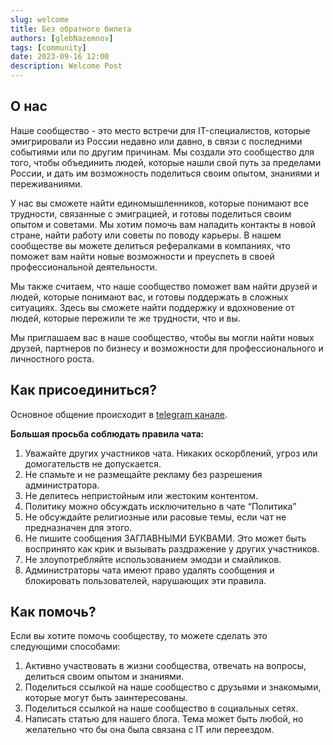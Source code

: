 ```yaml
---
slug: welcome
title: Без обратного билета
authors: [glebNazemnov]
tags: [community]
date: 2023-09-16 12:00
description: Welcome Post
---
```



## О нас

Наше сообщество - это место встречи для IT-специалистов, которые эмигрировали из России недавно или давно, в связи с последними событиями или по другим причинам. Мы создали это сообщество для того, чтобы объединить людей, которые нашли свой путь за пределами России, и дать им возможность поделиться своим опытом, знаниями и переживаниями.

У нас вы сможете найти единомышленников, которые понимают все трудности, связанные с эмиграцией, и готовы поделиться своим опытом и советами. Мы хотим помочь вам наладить контакты в новой стране, найти работу или советы по поводу карьеры. В нашем сообществе вы можете делиться рефералками в компаниях, что поможет вам найти новые возможности и преуспеть в своей профессиональной деятельности.

Мы также считаем, что наше сообщество поможет вам найти друзей и людей, которые понимают вас, и готовы поддержать в сложных ситуациях. Здесь вы сможете найти поддержку и вдохновение от людей, которые пережили те же трудности, что и вы.

Мы приглашаем вас в наше сообщество, чтобы вы могли найти новых друзей, партнеров по бизнесу и возможности для профессионального и личностного роста.

## Как присоединиться?

Основное общение происходит в [telegram канале](https://t.me/+9qJCd-C4Qk9iYmRi). 

**Большая просьба соблюдать правила чата:**

1. Уважайте других участников чата. Никаких оскорблений, угроз или домогательств не допускается.
2. Не спамьте и не размещайте рекламу без разрешения администратора.
3. Не делитесь непристойным или жестоким контентом.
4. Политику можно обсуждать исключительно в чате “Политика”
5. Не обсуждайте религиозные или расовые темы, если чат не предназначен для этого.
6. Не пишите сообщения ЗАГЛАВНЫМИ БУКВАМИ. Это может быть воспринято как крик и вызывать раздражение у других участников.
7. Не злоупотребляйте использованием эмодзи и смайликов.
8. Администраторы чата имеют право удалять сообщения и блокировать пользователей, нарушающих эти правила.

## Как помочь?

Если вы хотите помочь сообществу, то можете сделать это следующими способами:

1. Активно участвовать в жизни сообщества, отвечать на вопросы, делиться своим опытом и знаниями.
2. Поделиться ссылкой на наше сообщество с друзьями и знакомыми, которые могут быть заинтересованы.
3. Поделиться ссылкой на наше сообщество в социальных сетях.
4. Написать статью для нашего блога. Тема может быть любой, но желательно что бы она была связана с IT или переездом. 